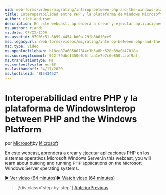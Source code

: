 ```yaml
---
uid: web-forms/videos/migrating/interop-between-php-and-the-windows-platform
title: Interoperabilidad entre PHP y la plataforma de Windows Microsoft Docs
author: rick-anderson
description: En este webcast, aprenderá a crear y ejecutar aplicaciones PHP en los sistemas operativos Microsoft Windows Server.
ms.author: riande
ms.date: 07/25/2006
ms.assetid: 97906c51-8b99-4454-bd0a-29fb8b6f0ce9
msc.legacyurl: /web-forms/videos/migrating/interop-between-php-and-the-windows-platform
msc.type: video
ms.openlocfilehash: b18ce87a605007344c3b3a8bc528e39a0b47018a
ms.sourcegitcommit: 022f79dbc1350e0c6ffaa1e7e7c6e850cdabf9af
ms.translationtype: MT
ms.contentlocale: es-ES
ms.lasthandoff: 04/17/2020
ms.locfileid: "81543462"
---
```

# <a name="interop-between-php-and-the-windows-platform"></a><span data-ttu-id="9ddf8-103">Interoperabilidad entre PHP y la plataforma de Windows</span><span class="sxs-lookup"><span data-stu-id="9ddf8-103">Interop between PHP and the Windows Platform</span></span>

<span data-ttu-id="9ddf8-104">por [Microsoft](https://github.com/microsoft)</span><span class="sxs-lookup"><span data-stu-id="9ddf8-104">by [Microsoft](https://github.com/microsoft)</span></span>

<span data-ttu-id="9ddf8-105">En este webcast, aprenderá a crear y ejecutar aplicaciones PHP en los sistemas operativos Microsoft Windows Server.</span><span class="sxs-lookup"><span data-stu-id="9ddf8-105">In this webcast, you will learn about building and running PHP applications on the Microsoft Windows Server operating systems.</span></span>

[<span data-ttu-id="9ddf8-106">&#9654; Ver vídeo (64 minutos)</span><span class="sxs-lookup"><span data-stu-id="9ddf8-106">&#9654; Watch video (64 minutes)</span></span>](https://channel9.msdn.com/Blogs/ASP-NET-Site-Videos/interop-between-php-and-the-windows-platform)

> [!div class="step-by-step"]
> [<span data-ttu-id="9ddf8-107">Anterior</span><span class="sxs-lookup"><span data-stu-id="9ddf8-107">Previous</span></span>](introduction-to-aspnet-for-coldfusion-developers-building-an-aspnet-application.md)
